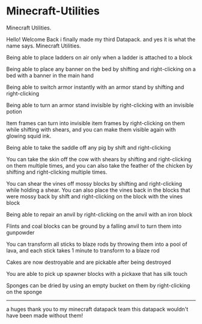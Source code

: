 # Minecraft-Utilities
Minecraft Utilities.


Hello! Welcome Back i finally made my third Datapack. and yes it is what the name says. Minecraft Utilities.

Being able to place ladders on air only when a ladder is attached to a block

Being able to place any banner on the bed by shifting and right-clicking on a bed with a banner in the main hand

Being able to switch armor instantly with an armor stand by shifting and right-clicking

Being able to turn an armor stand invisible by right-clicking with an invisible potion

Item frames can turn into invisible item frames by right-clicking on them while shifting with shears, and you can make them visible again with glowing squid ink.

Being able to take the saddle off any pig by shift and right-clicking

You can take the skin off the cow with shears by shifting and right-clicking on them multiple times, and you can also take the feather of the chicken by shifting and right-clicking multiple times.

You can shear the vines off mossy blocks by shifting and right-clicking while holding a shear. You can also place the vines back in the blocks that were mossy back by shift and right-clicking on the block with the 
vines block

Being able to repair an anvil by right-clicking on the anvil with an iron block

Flints and coal blocks can be ground by a falling anvil to turn them into gunpowder

You can transform all sticks to blaze rods by throwing them into a pool of lava, and each stick takes 1 minute to transform to a blaze rod

Cakes are now destroyable and are pickable after being destroyed

You are able to pick up spawner blocks with a pickaxe that has silk touch

Sponges can be dried by using an empty bucket on them by right-clicking on the sponge

----
a huges thank you to my minecraft datapack team this datapack wouldn't have been made without them!
